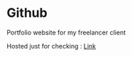 # Github
Portfolio website for my freelancer client

Hosted just for checking : [Link](https://shivam-0105.github.io/github-setup/)
